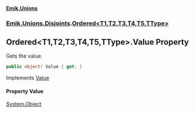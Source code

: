 #### [Emik.Unions](index.md 'index')
### [Emik.Unions.Disjoints](Emik.Unions.Disjoints.md 'Emik.Unions.Disjoints').[Ordered&lt;T1,T2,T3,T4,T5,TType&gt;](Ordered{T1,T2,T3,T4,T5,TType}.md 'Emik.Unions.Disjoints.Ordered<T1,T2,T3,T4,T5,TType>')

## Ordered<T1,T2,T3,T4,T5,TType>.Value Property

Gets the value.

```csharp
public object? Value { get; }
```

Implements [Value](IEither.Value.md 'Emik.Unions.Disjoints.IEither.Value')

#### Property Value
[System.Object](https://docs.microsoft.com/en-us/dotnet/api/System.Object 'System.Object')